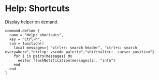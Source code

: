 # Help: Shortcuts
Display helper on demand.

```space-lua
command.define {
  name = "Help: shortcuts",
  key = "Ctrl-h",
  run = function()
    local messages={ "ctrl+r: search header", "ctrl+s: search everywhere","ctrl+p: vscode palette","shift+alt+c:  cursor position"}
    for i in pairs(messages) do
      editor.flashNotification(messages[i], "info")
    end
  end
}
```